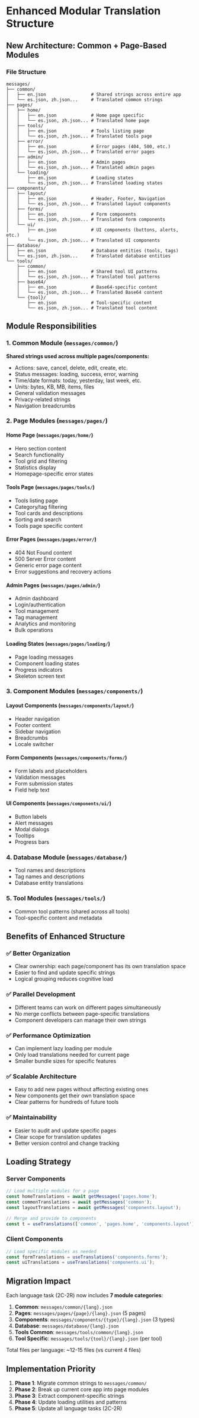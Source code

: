 # Enhanced Modular Translation Structure

## New Architecture: Common + Page-Based Modules

### File Structure
```
messages/
├── common/
│   ├── en.json                 # Shared strings across entire app
│   └── es.json, zh.json...     # Translated common strings
├── pages/
│   ├── home/
│   │   ├── en.json             # Home page specific
│   │   └── es.json, zh.json... # Translated home page
│   ├── tools/
│   │   ├── en.json             # Tools listing page
│   │   └── es.json, zh.json... # Translated tools page
│   ├── error/
│   │   ├── en.json             # Error pages (404, 500, etc.)
│   │   └── es.json, zh.json... # Translated error pages
│   ├── admin/
│   │   ├── en.json             # Admin pages
│   │   └── es.json, zh.json... # Translated admin pages
│   └── loading/
│       ├── en.json             # Loading states
│       └── es.json, zh.json... # Translated loading states
├── components/
│   ├── layout/
│   │   ├── en.json             # Header, Footer, Navigation
│   │   └── es.json, zh.json... # Translated layout components
│   ├── forms/
│   │   ├── en.json             # Form components
│   │   └── es.json, zh.json... # Translated form components
│   └── ui/
│       ├── en.json             # UI components (buttons, alerts, etc.)
│       └── es.json, zh.json... # Translated UI components
├── database/
│   ├── en.json                 # Database entities (tools, tags)
│   └── es.json, zh.json...     # Translated database entities
└── tools/
    ├── common/
    │   ├── en.json             # Shared tool UI patterns
    │   └── es.json, zh.json... # Translated tool patterns
    ├── base64/
    │   ├── en.json             # Base64-specific content
    │   └── es.json, zh.json... # Translated Base64 content
    └── {tool}/
        ├── en.json             # Tool-specific content
        └── es.json, zh.json... # Translated tool content
```

## Module Responsibilities

### 1. Common Module (`messages/common/`)
**Shared strings used across multiple pages/components:**
- Actions: save, cancel, delete, edit, create, etc.
- Status messages: loading, success, error, warning
- Time/date formats: today, yesterday, last week, etc.
- Units: bytes, KB, MB, items, files
- General validation messages
- Privacy-related strings
- Navigation breadcrumbs

### 2. Page Modules (`messages/pages/`)

#### Home Page (`messages/pages/home/`)
- Hero section content
- Search functionality
- Tool grid and filtering
- Statistics display
- Homepage-specific error states

#### Tools Page (`messages/pages/tools/`)
- Tools listing page
- Category/tag filtering
- Tool cards and descriptions
- Sorting and search
- Tools page specific content

#### Error Pages (`messages/pages/error/`)
- 404 Not Found content
- 500 Server Error content
- Generic error page content
- Error suggestions and recovery actions

#### Admin Pages (`messages/pages/admin/`)
- Admin dashboard
- Login/authentication
- Tool management
- Tag management
- Analytics and monitoring
- Bulk operations

#### Loading States (`messages/pages/loading/`)
- Page loading messages
- Component loading states
- Progress indicators
- Skeleton screen text

### 3. Component Modules (`messages/components/`)

#### Layout Components (`messages/components/layout/`)
- Header navigation
- Footer content
- Sidebar navigation
- Breadcrumbs
- Locale switcher

#### Form Components (`messages/components/forms/`)
- Form labels and placeholders
- Validation messages
- Form submission states
- Field help text

#### UI Components (`messages/components/ui/`)
- Button labels
- Alert messages
- Modal dialogs
- Tooltips
- Progress bars

### 4. Database Module (`messages/database/`)
- Tool names and descriptions
- Tag names and descriptions
- Database entity translations

### 5. Tool Modules (`messages/tools/`)
- Common tool patterns (shared across all tools)
- Tool-specific content and metadata

## Benefits of Enhanced Structure

### ✅ **Better Organization**
- Clear ownership: each page/component has its own translation space
- Easier to find and update specific strings
- Logical grouping reduces cognitive load

### ✅ **Parallel Development** 
- Different teams can work on different pages simultaneously
- No merge conflicts between page-specific translations
- Component developers can manage their own strings

### ✅ **Performance Optimization**
- Can implement lazy loading per module
- Only load translations needed for current page
- Smaller bundle sizes for specific features

### ✅ **Scalable Architecture**
- Easy to add new pages without affecting existing ones
- New components get their own translation space
- Clear patterns for hundreds of future tools

### ✅ **Maintainability**
- Easier to audit and update specific pages
- Clear scope for translation updates
- Better version control and change tracking

## Loading Strategy

### Server Components
```typescript
// Load multiple modules for a page
const homeTranslations = await getMessages('pages.home');
const commonTranslations = await getMessages('common');
const layoutTranslations = await getMessages('components.layout');

// Merge and provide to components
const t = useTranslations(['common', 'pages.home', 'components.layout']);
```

### Client Components
```typescript
// Load specific modules as needed
const formTranslations = useTranslations('components.forms');
const uiTranslations = useTranslations('components.ui');
```

## Migration Impact

Each language task (2C-2R) now includes **7 module categories**:
1. **Common**: `messages/common/{lang}.json`
2. **Pages**: `messages/pages/{page}/{lang}.json` (5 pages)
3. **Components**: `messages/components/{type}/{lang}.json` (3 types)
4. **Database**: `messages/database/{lang}.json`
5. **Tools Common**: `messages/tools/common/{lang}.json`
6. **Tool Specific**: `messages/tools/{tool}/{lang}.json` (per tool)

Total files per language: ~12-15 files (vs current 4 files)

## Implementation Priority

1. **Phase 1**: Migrate common strings to `messages/common/`
2. **Phase 2**: Break up current core app into page modules
3. **Phase 3**: Extract component-specific strings
4. **Phase 4**: Update loading utilities and patterns
5. **Phase 5**: Update all language tasks (2C-2R) 
